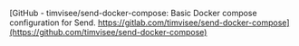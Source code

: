 [GitHub - timvisee/send-docker-compose: Basic Docker compose configuration for Send. https://gitlab.com/timvisee/send-docker-compose](https://github.com/timvisee/send-docker-compose)
